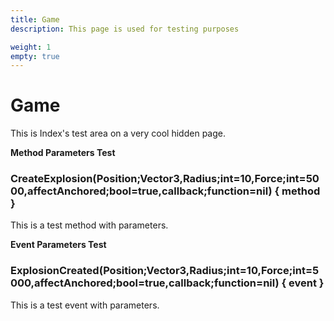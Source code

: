 ```yaml
---
title: Game
description: This page is used for testing purposes

weight: 1
empty: true
---
```


# Game

This is Index's test area on a very cool hidden page.

**Method Parameters Test**

### CreateExplosion(Position;Vector3,Radius;int=10,Force;int=5000,affectAnchored;bool=true,callback;function=nil) { method }

This is a test method with parameters.

**Event Parameters Test**

### ExplosionCreated(Position;Vector3,Radius;int=10,Force;int=5000,affectAnchored;bool=true,callback;function=nil) { event }

This is a test event with parameters.
